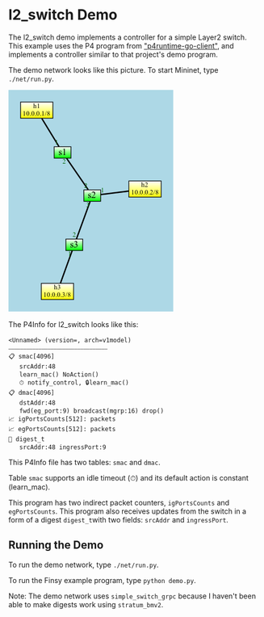 # l2_switch Demo

The l2_switch demo implements a controller for a simple Layer2 switch.
This example uses the P4 program from ["p4runtime-go-client"](https://github.com/antoninbas/p4runtime-go-client), and implements a controller
similar to that project's demo program.

The demo network looks like this picture. To start Mininet, type `./net/run.py`.

![Network Map](net/map.png)

The P4Info for l2_switch looks like this:

```
<Unnamed> (version=, arch=v1model)
⎯⎯⎯⎯⎯⎯⎯⎯⎯⎯⎯⎯⎯⎯⎯⎯⎯⎯⎯⎯⎯⎯⎯⎯⎯⎯⎯⎯⎯⎯⎯⎯⎯
📋 smac[4096]
   srcAddr:48 
   learn_mac() NoAction() 
   ⏱ notify_control, 🔒learn_mac()
📋 dmac[4096]
   dstAddr:48 
   fwd(eg_port:9) broadcast(mgrp:16) drop() 
📈 igPortsCounts[512]: packets
📈 egPortsCounts[512]: packets
📇 digest_t
   srcAddr:48 ingressPort:9
```

This P4Info file has two tables: `smac` and `dmac`.

Table `smac` supports an idle timeout (⏱) and its default action is constant (learn_mac).

This program has two indirect packet counters, `igPortsCounts` and `egPortsCounts`. This program
also receives updates from the switch in a form of a digest `digest_t`with two fields: `srcAddr` and `ingressPort`.

## Running the Demo

To run the demo network, type `./net/run.py`.

To run the Finsy example program, type `python demo.py`.

Note: The demo network uses `simple_switch_grpc` because I haven't been able to make digests work using `stratum_bmv2`.
